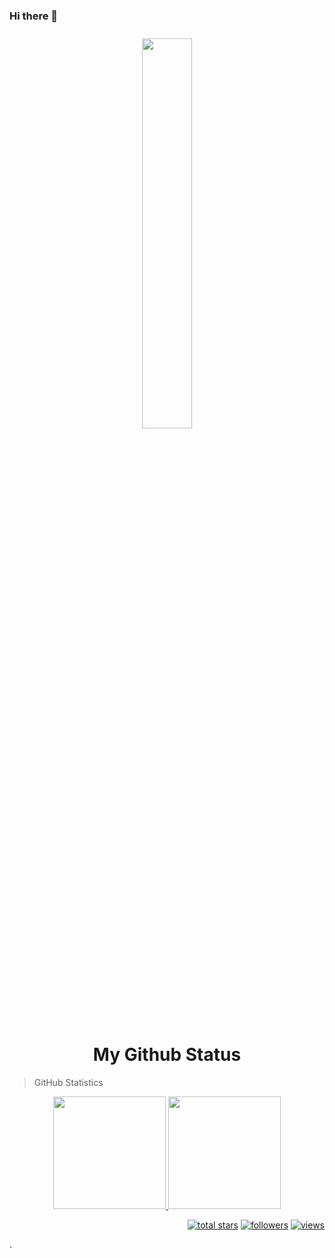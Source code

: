### Hi there 👋

<div align="center">  
<img style="margin: 10px" src="https://user-images.githubusercontent.com/2852129/120993792-2d075d80-c784-11eb-8d35-48bf00dfe0d2.png" width="40%" />  
</div>

<h1 align="center">My Github Status </h1>

> GitHub Statistics
<p align="center">
    <a href="https://github.com/goldman555">
      <img height="180em" src="https://github-readme-stats-eight-theta.vercel.app/api?username=goldman555&show_icons=true&theme=algolia&include_all_commits=true&count_private=true"/>
      <img height="180em" src="https://github-readme-stats-eight-theta.vercel.app/api/top-langs/?username=goldman555&layout=compact&langs_count=8&theme=algolia"/>
    </a>
</p>

<p align="right">
  <a href="https://github.com/goldman555?tab=repositories&sort=stargazers">
    <img alt="total stars" title="Total stars on GitHub" src="https://custom-icon-badges.herokuapp.com/badge/dynamic/json?logo=star&color=55960c&labelColor=488207&label=Stars&style=for-the-badge&query=%24.stars&url=https://api.github-star-counter.workers.dev/user/goldman555"/></a>
  <a href="https://github.com/goldman555?tab=followers">
    <img alt="followers" title="Follow me on Github" src="https://custom-icon-badges.herokuapp.com/github/followers/goldman555?color=236ad3&labelColor=1155ba&style=for-the-badge&logo=person-add&label=Follow&logoColor=white"/></a>
  <a href="https://github.com/goldman555">
    <img alt="views" title="GitHub profile views" src="https://shields-io-visitor-counter.herokuapp.com/badge?page=goldman555&style=for-the-badge"/></a>
</p>.
